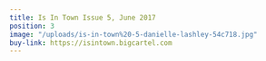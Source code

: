 ```yaml
---
title: Is In Town Issue 5, June 2017
position: 3
image: "/uploads/is-in-town%20-5-danielle-lashley-54c718.jpg"
buy-link: https://isintown.bigcartel.com
---
```


